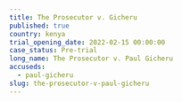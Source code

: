 ```yaml
---
title: The Prosecutor v. Gicheru
published: true
country: kenya
trial_opening_date: 2022-02-15 00:00:00
case_status: Pre-trial
long_name: The Prosecutor v. Paul Gicheru
accuseds:
  - paul-gicheru
slug: the-prosecutor-v-paul-gicheru
---
```


